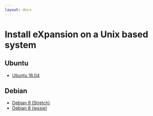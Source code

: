 ```yaml
---
layout: docs
---
```


# Install eXpansion on a Unix based system

## Ubuntu 

* [Ubuntu 16.04](./linux/ubuntu_16_04.md)

## Debian 

* [Debian 9 (Stretch)](./linux/debian_9.md)
* [Debian 8 (jessie)](./linux/debian_8.md)
